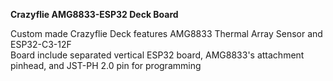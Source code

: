 <b>Crazyflie AMG8833-ESP32 Deck Board</b></br>

Custom made Crazyflie Deck features AMG8833 Thermal Array Sensor and ESP32-C3-12F</br>
Board include separated vertical ESP32 board, AMG8833's attachment pinhead, and JST-PH 2.0 pin for programming
